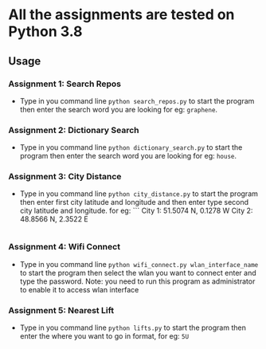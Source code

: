 # All the assignments are tested on Python 3.8

## Usage

### Assignment 1: Search Repos
- Type in you command line `python search_repos.py` to start the program
  then enter the search word you are looking for eg: `graphene`.

### Assignment 2: Dictionary Search
- Type in you command line `python dictionary_search.py` to start the program
  then enter the search word you are looking for eg: `house`.

### Assignment 3: City Distance
- Type in you command line `python city_distance.py` to start the program
  then enter first city latitude and longitude and then
  enter type second city latitude and longitude.
  for eg: ```
  City 1: 51.5074 N, 0.1278 W
  City 2: 48.8566 N, 2.3522 E
  ```

### Assignment 4: Wifi Connect
- Type in you command line `python wifi_connect.py wlan_interface_name` to start the program
  then select the wlan you want to connect enter and type the password.
Note: you need to run this program as administrator to enable it to access wlan interface


### Assignment 5: Nearest Lift
- Type in you command line `python lifts.py` to start the program
  then enter the where you want to go in <lift position><going up or down> format, for eg: `5U`
